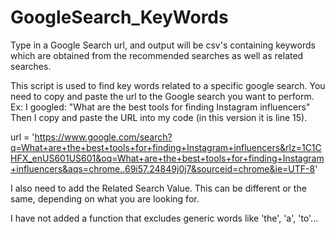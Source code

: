 # GoogleSearch_KeyWords
Type in a Google Search url, and output will be csv's containing keywords which are obtained from the recommended searches as well as related searches. 

This script is used to find key words related to a specific google search.  You need to copy and paste the url to the Google search you want to perform.
Ex:   I googled: "What are the best tools for finding Instagram influencers"
Then I copy and paste the URL into my code (in this version it is line 15).

url = 'https://www.google.com/search?q=What+are+the+best+tools+for+finding+Instagram+influencers&rlz=1C1CHFX_enUS601US601&oq=What+are+the+best+tools+for+finding+Instagram+influencers&aqs=chrome..69i57.24849j0j7&sourceid=chrome&ie=UTF-8'

I also need to add the Related Search Value.  This can be different or the same, depending on what you are looking for. 

I have not added a function that excludes generic words like 'the', 'a', 'to'...

